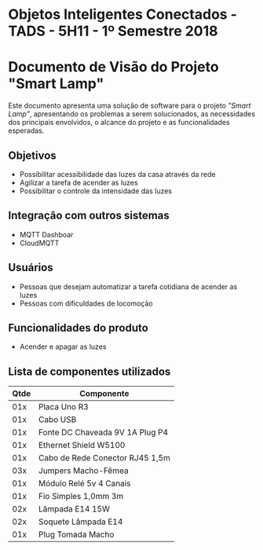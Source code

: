 # Objetos Inteligentes Conectados - TADS - 5H11 - 1º Semestre 2018

# Documento de Visão do Projeto "Smart Lamp"

Este documento apresenta uma solução de software para o projeto *"Smart Lamp"*, 
apresentando os problemas a serem solucionados, as necessidades dos principais envolvidos, o alcance do projeto e as funcionalidades esperadas.

## Objetivos

* Possibilitar acessibilidade das luzes da casa através da rede
* Agilizar a tarefa de acender as luzes
* Possibilitar o controle da intensidade das luzes 

## Integração com outros sistemas

* MQTT Dashboar
* CloudMQTT
 
## Usuários

* Pessoas que desejam automatizar a tarefa cotidiana de acender as luzes
* Pessoas com dificuldades de locomoção

## Funcionalidades do produto

* Acender e apagar as luzes

## Lista de componentes utilizados

Qtde | Componente
-----|-----------
01x  |Placa Uno R3
01x  |Cabo USB
01x  |Fonte DC Chaveada 9V 1A Plug P4
01x  |Ethernet Shield W5100
01x  |Cabo de Rede Conector RJ45 1,5m
03x  |Jumpers Macho-Fêmea
01x  |Módulo Relé 5v 4 Canais
01x  |Fio Simples 1,0mm 3m
02x  |Lâmpada E14 15W
02x  |Soquete Lâmpada E14
01x  |Plug Tomada Macho
